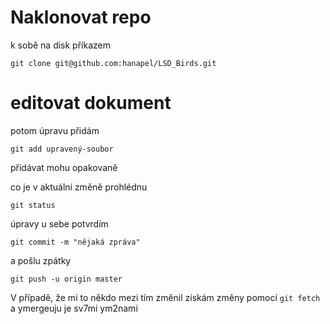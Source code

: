 # Naklonovat repo

k sobě na disk příkazem

`git clone git@github.com:hanapel/LSD_Birds.git`

# editovat dokument

potom úpravu přidám

`git add upravený-soubor`

přidávat mohu opakovaně

co je v aktuální změně prohlédnu

`git status`

úpravy u sebe potvrdím

`git commit -m "nějaká zpráva"`

a pošlu zpátky

`git push -u origin master`

V případě, že mi to někdo mezi tím změnil získám změny pomocí `git fetch` a
ymergeuju je sv7mi ym2nami
